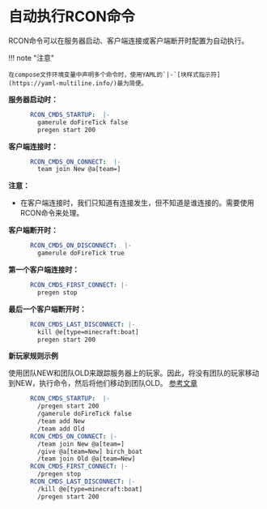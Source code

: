 
# 自动执行RCON命令

RCON命令可以在服务器启动、客户端连接或客户端断开时配置为自动执行。

!!! note "注意"

    在compose文件环境变量中声明多个命令时，使用YAML的`|-`[块样式指示符](https://yaml-multiline.info/)最为简便。

**服务器启动时：**

``` yaml
      RCON_CMDS_STARTUP:  |-
        gamerule doFireTick false
        pregen start 200
```

**客户端连接时：**

``` yaml
      RCON_CMDS_ON_CONNECT:  |-
        team join New @a[team=]
```

**注意：**
* 在客户端连接时，我们只知道有连接发生，但不知道是谁连接的。需要使用RCON命令来处理。

**客户端断开时：**

``` yaml
      RCON_CMDS_ON_DISCONNECT:  |-
        gamerule doFireTick true
```

**第一个客户端连接时：**

``` yaml
      RCON_CMDS_FIRST_CONNECT: |-
        pregen stop
```

**最后一个客户端断开时：**

``` yaml
      RCON_CMDS_LAST_DISCONNECT: |-
        kill @e[type=minecraft:boat]
        pregen start 200
```

**新玩家规则示例**

使用团队NEW和团队OLD来跟踪服务器上的玩家。因此，将没有团队的玩家移动到NEW，执行命令，然后将他们移动到团队OLD。
[参考文章](https://www.minecraftforum.net/forums/minecraft-java-edition/redstone-discussion-and/2213523-detect-players-first-join)

``` yaml
      RCON_CMDS_STARTUP:  |-
        /pregen start 200
        /gamerule doFireTick false
        /team add New
        /team add Old
      RCON_CMDS_ON_CONNECT: |-
        /team join New @a[team=]
        /give @a[team=New] birch_boat
        /team join Old @a[team=New]
      RCON_CMDS_FIRST_CONNECT: |-
        /pregen stop
      RCON_CMDS_LAST_DISCONNECT: |-
        /kill @e[type=minecraft:boat]
        /pregen start 200
```
